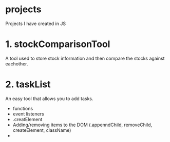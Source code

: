 # projects
Projects I have created in JS

# 1. stockComparisonTool
  A tool used to store stock information and then compare the stocks against eachother.

# 2. taskList
  An easy tool that allows you to add tasks.
  - functions
  - event listeners
  - .creatElement
  - Adding/removing items to the DOM (.appenndChild, removeChild, createElement, className)
  - 